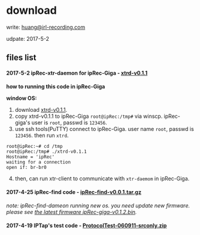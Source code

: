 # download

write: huang@irl-recording.com

udpate: 2017-5-2

## files list

#### 2017-5-2 ipRec-xtr-daemon for ipRec-Giga - [xtrd-v0.1.1](xtrd-v0.1.1)

**how to running this code in ipRec-Giga**

**window OS:**

1. download [xtrd-v0.1.1](xtrd-v0.1.1).
2. copy xtrd-v0.1.1 to ipRec-Giga `root@ipRec:/tmp#` via winscp. ipRec-giga's user is `root`, passwd is `123456`.
3. use ssh tools(PuTTY) connect to ipRec-Giga. user name `root`, passwd is `123456`. then run `xtrd`.

```
root@ipRec:~# cd /tmp
root@ipRec:/tmp# ./xtrd-v0.1.1
Hostname = 'ipRec'
waiting for a connection
open if: br-br0
```
4. then, can run xtr-client to communicate with `xtr-daemom` in ipRec-Giga.


#### 2017-4-25 ipRec-find code - [ipRec-find-v0.0.1.tar.gz](ipRec-find-v0.0.1.tar.gz)

*note: ipRec-find-dameon running new os. you need update new firmware. please see [the latest firmware ipRec-giga-v0.1.2.bin](../os/).*

#### 2017-4-19 IPTap's test code - [ProtocolTest-060911-srconly.zip](ProtocolTest-060911-srconly.zip)

 
